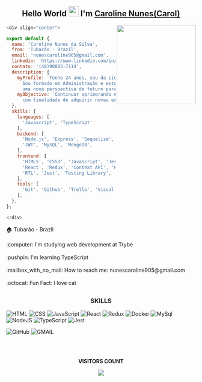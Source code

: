 <div align="center">
  <h2> Hello World <img src="https://github.com/TheDudeThatCode/TheDudeThatCode/blob/master/Assets/Earth.gif" height="27" />
I'm <a href="https://www.linkedin.com/in/caroline-nunes-devfullstack/" target="_blank">Caroline Nunes(Carol)</a></h2>
</div>

<img align="right" width="210" src="https://media.giphy.com/media/wwg1suUiTbCY8H8vIA/giphy-downsized-large.gif"/>

```javascript
<div align="center">

export default {
  name: 'Caroline Nunes da Silva',
  from: 'Tubarão - Brazil',
  email: 'nunescaroline905@gmail.com',
  linkedin: 'https://www.linkedin.com/in/caroline-nunes-devfullstack/',
  contato: '(48)98803-7114',
  description: {
    myProfile: `Tenho 24 anos, sou da cidade de Tubarão- Santa Catarina.
      Sou formado em Administração e estou migrando de área, agarrando
      uma nova perspectiva de futuro para mim através da programação e suas tecnologias.`,
    myObjective: `Continuar aprimorando meus conhecimentos como desenvolvedor Full Stack,
      com finalidade de adquirir novas experiências que possam agregar ao meu futuro.`,
  },
  skills: {
    languages: [
      'Javascript', 'TypeScript'
    ],    
    backend: [
      'Node.js', 'Express', 'Sequelize',
      'JWT', 'MySQL', 'MongoDB',
    ],
    frontend: [
      'HTML5', 'CSS3', 'Javascript', 'Jest',
      'React', 'Redux', 'Context API', 'Hooks',
      'RTL', 'Jest', 'Testing Library',
    ],
    tools: [
      'Git', 'Github', 'Trello', 'Visual Studio Code',
    ],
  },
};

</div>
```














<p>
🏠 Tubarão - Brazil<br><br>
:computer: I'm studying web development at Trybe<br><br>
:pushpin:  I'm learning TypeScript<br><br>
:mailbox_with_no_mail: How to reach me: nunescaroline905@gmail.com<br><br>
:octocat: Fun Fact: I love cat<br>
</p>


##

<h3 align="center">SKILLS</h3>

![HTML](https://img.shields.io/badge/HTML5-E34F26?style=for-the-badge&logo=html5&logoColor=white)
![CSS](https://img.shields.io/badge/CSS3-1572B6?style=for-the-badge&logo=css3&logoColor=white)
![JavaScript](https://img.shields.io/badge/JavaScript-323330?style=for-the-badge&logo=javascript&logoColor=F7DF1E)
![React](https://img.shields.io/badge/React-20232A?style=for-the-badge&logo=react&logoColor=61DAFB)
![Redux](https://img.shields.io/badge/Redux-593D88?style=for-the-badge&logo=redux&logoColor=white)
![Docker](https://img.shields.io/badge/docker-%230db7ed.svg?style=for-the-badge&logo=docker&logoColor=white)
![MySql](https://img.shields.io/badge/MySQL-005C84?style=for-the-badge&logo=mysql&logoColor=white)
![NodeJS](https://img.shields.io/badge/Node.js-339933?style=for-the-badge&logo=nodedotjs&logoColor=white)
![TypeScript](https://img.shields.io/badge/typescript-%23007ACC.svg?style=for-the-badge&logo=typescript&logoColor=white)
![Jest](https://img.shields.io/badge/Jest-C21325?style=for-the-badge&logo=jest&logoColor=white)

![GitHub](https://img.shields.io/badge/-Github-181717?style=for-the-badge&logo=GitHub&logoColor=white)
![GMAIL](https://img.shields.io/badge/-GMAIL-c14438?style=for-the-badge&logo=Gmail&logoColor=white&link=mailto:luis.alberto3556@gmail.com)

##
  
<div align="center">
<br>
<p align="centre"><b>VISITORS COUNT</b></p>  
  <p align="center">
    <img align="center" src="https://komarev.com/ghpvc/?username=carolhn&color=blueviolet&style=for-the-badge" />
</p>
<br>
</div

